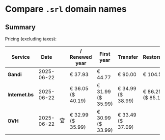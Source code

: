 # Compare `.srl` domain names

## Summary

Pricing (excluding taxes):

| Service | Date |  | / Renewed year | First year | Transfer | Restoration |
|--|--|--|--|--|--|--|
| **Gandi** | 2025-06-22 |  | € 37.93 | € 44.77 | € 90.00 | € 104.56 |
| **Internet.bs** | 2025-06-22 |  | € 36.05<br>($ 40.19) | € 31.99<br>($ 35.99) | € 34.99<br>($ 38.99) | € 86.25<br>($ 85.19) |
| **OVH** | 2025-06-22 | 🏆 | € 32.99<br>($ 35.99) | € 30.99<br>($ 33.99) | € 33.49<br>($ 37.09) |  |
